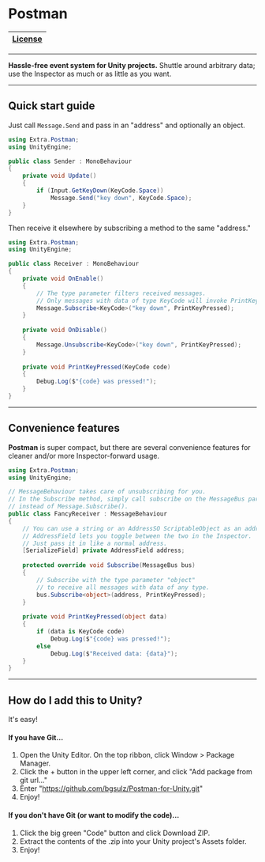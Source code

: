 # Postman

| [License](License.md) |
| - |

___

**Hassle-free event system for Unity projects.**
Shuttle around arbitrary data; use the Inspector as much or as little as you want.

---

## Quick start guide
Just call `Message.Send` and pass in an "address" and optionally an object.

```c#
using Extra.Postman;
using UnityEngine;

public class Sender : MonoBehaviour
{
    private void Update()
    {
        if (Input.GetKeyDown(KeyCode.Space))
            Message.Send("key down", KeyCode.Space);
    }
}
```

Then receive it elsewhere by subscribing a method to the same "address."

```c#
using Extra.Postman;
using UnityEngine;

public class Receiver : MonoBehaviour
{
    private void OnEnable()
    {
        // The type parameter filters received messages.
        // Only messages with data of type KeyCode will invoke PrintKeyPressed.
        Message.Subscribe<KeyCode>("key down", PrintKeyPressed);
    }
    
    private void OnDisable()
    {
        Message.Unsubscribe<KeyCode>("key down", PrintKeyPressed);
    }
    
    private void PrintKeyPressed(KeyCode code)
    {
        Debug.Log($"{code} was pressed!");
    }
}
```

---

## Convenience features

**Postman** is super compact, but there are several convenience features for cleaner and/or more Inspector-forward usage.

```cs
using Extra.Postman;
using UnityEngine;

// MessageBehaviour takes care of unsubscribing for you.
// In the Subscribe method, simply call subscribe on the MessageBus parameter 
// instead of Message.Subscribe().
public class FancyReceiver : MessageBehaviour
{
    // You can use a string or an AddressSO ScriptableObject as an address.
    // AddressField lets you toggle between the two in the Inspector.
    // Just pass it in like a normal address.
    [SerializeField] private AddressField address;
    
    protected override void Subscribe(MessageBus bus)
    {		
        // Subscribe with the type parameter "object"
        // to receive all messages with data of any type.
        bus.Subscribe<object>(address, PrintKeyPressed);
    }
    
    private void PrintKeyPressed(object data)
    {
        if (data is KeyCode code)
            Debug.Log($"{code} was pressed!");
        else
            Debug.Log($"Received data: {data}");
    }
}
```

---

## How do I add this to Unity?
It's easy!

#### If you have Git...
1. Open the Unity Editor. On the top ribbon, click Window > Package Manager.
2. Click the + button in the upper left corner, and click "Add package from git url..."
3. Enter "https://github.com/bgsulz/Postman-for-Unity.git"
4. Enjoy!

#### If you don't have Git (or want to modify the code)...
1. Click the big green "Code" button and click Download ZIP.
2. Extract the contents of the .zip into your Unity project's Assets folder.
3. Enjoy!
